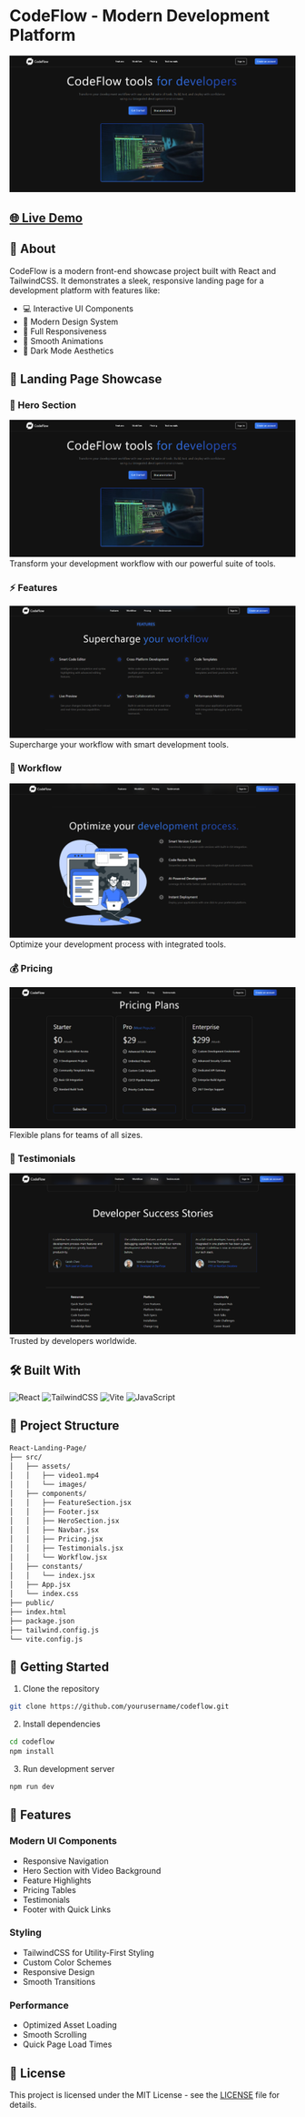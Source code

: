 # CodeFlow - Modern Development Platform
![CodeFlow Hero](./public/home.png)

## [🌐 Live Demo](https://codeflow-dev.netlify.app/)

## 🎯 About
CodeFlow is a modern front-end showcase project built with React and TailwindCSS. It demonstrates a sleek, responsive landing page for a development platform with features like:

- 💻 Interactive UI Components
- 🎨 Modern Design System
- 📱 Full Responsiveness
- 🔄 Smooth Animations
- 🌙 Dark Mode Aesthetics

## 📸 Landing Page Showcase

### 🚀 Hero Section
![CodeFlow Hero](./public/home.png)
Transform your development workflow with our powerful suite of tools.

### ⚡ Features
![CodeFlow Features](./public/home2.png)
Supercharge your workflow with smart development tools.

### 🔄 Workflow
![CodeFlow Workflow](./public/home3.png)
Optimize your development process with integrated tools.

### 💰 Pricing
![CodeFlow Pricing](./public/home4.png)
Flexible plans for teams of all sizes.

### 🌟 Testimonials
![CodeFlow Testimonials](./public/home5.png)
Trusted by developers worldwide.

## 🛠️ Built With
![React](https://img.shields.io/badge/React-20232A?style=for-the-badge&logo=react&logoColor=61DAFB)
![TailwindCSS](https://img.shields.io/badge/Tailwind_CSS-38B2AC?style=for-the-badge&logo=tailwind-css&logoColor=white)
![Vite](https://img.shields.io/badge/Vite-646CFF?style=for-the-badge&logo=vite&logoColor=white)
![JavaScript](https://img.shields.io/badge/JavaScript-F7DF1E?style=for-the-badge&logo=javascript&logoColor=black)

## 📁 Project Structure
```
React-Landing-Page/
├── src/
│   ├── assets/
│   │   ├── video1.mp4
│   │   └── images/
│   ├── components/
│   │   ├── FeatureSection.jsx
│   │   ├── Footer.jsx
│   │   ├── HeroSection.jsx
│   │   ├── Navbar.jsx
│   │   ├── Pricing.jsx
│   │   ├── Testimonials.jsx
│   │   └── Workflow.jsx
│   ├── constants/
│   │   └── index.jsx
│   ├── App.jsx
│   └── index.css
├── public/
├── index.html
├── package.json
├── tailwind.config.js
└── vite.config.js
```

## 🚀 Getting Started

1. Clone the repository
```bash
git clone https://github.com/yourusername/codeflow.git
```

2. Install dependencies
```bash
cd codeflow
npm install
```

3. Run development server
```bash
npm run dev
```

## 🎨 Features

### Modern UI Components
- Responsive Navigation
- Hero Section with Video Background
- Feature Highlights
- Pricing Tables
- Testimonials
- Footer with Quick Links

### Styling
- TailwindCSS for Utility-First Styling
- Custom Color Schemes
- Responsive Design
- Smooth Transitions

### Performance
- Optimized Asset Loading
- Smooth Scrolling
- Quick Page Load Times

## 📝 License
This project is licensed under the MIT License - see the [LICENSE](LICENSE) file for details.